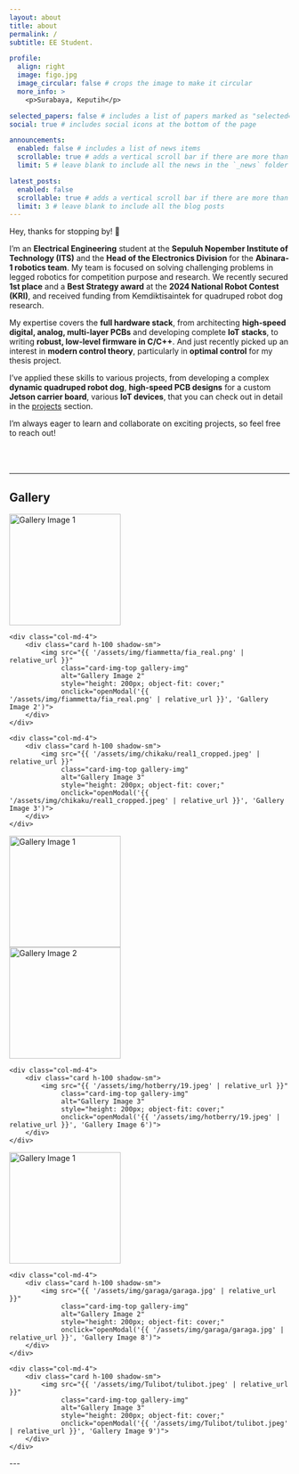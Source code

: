 ```yaml
---
layout: about
title: about
permalink: /
subtitle: EE Student. 

profile:
  align: right
  image: figo.jpg
  image_circular: false # crops the image to make it circular
  more_info: >
    <p>Surabaya, Keputih</p>

selected_papers: false # includes a list of papers marked as "selected={true}"
social: true # includes social icons at the bottom of the page

announcements:
  enabled: false # includes a list of news items
  scrollable: true # adds a vertical scroll bar if there are more than 3 news items
  limit: 5 # leave blank to include all the news in the `_news` folder

latest_posts:
  enabled: false
  scrollable: true # adds a vertical scroll bar if there are more than 3 new posts items
  limit: 3 # leave blank to include all the blog posts
---
```

Hey, thanks for stopping by! 👋

I’m an **Electrical Engineering** student at the **Sepuluh Nopember Institute of Technology (ITS)** and the **Head of the Electronics Division** for the **Abinara-1 robotics team**. My team is focused on solving challenging problems in legged robotics for competition purpose and research. We recently secured **1st place** and a **Best Strategy award** at the **2024 National Robot Contest (KRI)**, and received funding from Kemdiktisaintek for quadruped robot dog research.

My expertise covers the **full hardware stack**, from architecting **high-speed digital, analog, multi-layer PCBs** and developing complete **IoT stacks**, to writing **robust, low-level firmware in C/C++**. And just recently picked up an interest in **modern control theory**, particularly in **optimal control** for my thesis project.

I’ve applied these skills to various projects, from developing a complex **dynamic quadruped robot dog**, **high-speed PCB designs** for a custom **Jetson carrier board**, various **IoT devices**, that you can check out in detail in the <a href="{{ '/projects' | relative_url }}">projects</a> section.

I’m always eager to learn and collaborate on exciting projects, so feel free to reach out!

<div style="margin-top: 4rem;">
</div>

---
## Gallery

<style>
.gallery-img {
    transition: transform 0.3s ease, box-shadow 0.3s ease;
    cursor: pointer;
}

.gallery-img:hover {
    transform: scale(1.05);
    box-shadow: 0 8px 25px rgba(0,0,0,0.15);
}

.modal {
    display: none;
    position: fixed;
    z-index: 1000;
    left: 0;
    top: 0;
    width: 100%;
    height: 100%;
    background-color: rgba(0,0,0,0.9);
}

.modal-content {
    margin: auto;
    display: block;
    max-width: 90vw;
    max-height: 90vh;
    width: auto;
    height: auto;
    object-fit: contain;
    position: absolute;
    top: 50%;
    left: 50%;
    transform: translate(-50%, -50%);
}

.close {
    position: absolute;
    top: 15px;
    right: 35px;
    color: #f1f1f1;
    font-size: 40px;
    font-weight: bold;
    cursor: pointer;
}

.close:hover,
.close:focus {
    color: #bbb;
    text-decoration: none;
}

.modal-caption {
    margin: auto;
    display: block;
    width: 80%;
    max-width: 700px;
    text-align: center;
    color: #ccc;
    padding: 10px 0;
    height: 150px;
}
</style>

<div class="row mt-4 g-4">
    <div class="col-md-4">
        <div class="card h-100 shadow-sm">
            <img src="{{ '/assets/img/fiammetta/fia_render.jpeg' | relative_url }}" 
                 class="card-img-top gallery-img" 
                 alt="Gallery Image 1" 
                 style="height: 200px; object-fit: cover;"
                 onclick="openModal('{{ '/assets/img/fiammetta/fia_render.jpeg' | relative_url }}', 'Gallery Image 1')">
        </div>
    </div>
    
    <div class="col-md-4">
        <div class="card h-100 shadow-sm">
            <img src="{{ '/assets/img/fiammetta/fia_real.png' | relative_url }}" 
                 class="card-img-top gallery-img" 
                 alt="Gallery Image 2" 
                 style="height: 200px; object-fit: cover;"
                 onclick="openModal('{{ '/assets/img/fiammetta/fia_real.png' | relative_url }}', 'Gallery Image 2')">
        </div>
    </div>
    
    <div class="col-md-4">
        <div class="card h-100 shadow-sm">
            <img src="{{ '/assets/img/chikaku/real1_cropped.jpeg' | relative_url }}" 
                 class="card-img-top gallery-img" 
                 alt="Gallery Image 3" 
                 style="height: 200px; object-fit: cover;"
                 onclick="openModal('{{ '/assets/img/chikaku/real1_cropped.jpeg' | relative_url }}', 'Gallery Image 3')">
        </div>
    </div>
</div>


<div class="row mt-4 g-4">
    <div class="col-md-4">
        <div class="card h-100 shadow-sm">
            <img src="{{ 'assets/img/stromvy/DSC_0055.JPG' | relative_url }}" 
                 class="card-img-top gallery-img" 
                 alt="Gallery Image 1" 
                 style="height: 200px; object-fit: cover;"
                 onclick="openModal('{{ 'assets/img/stromvy/DSC_0055.JPG' | relative_url }}', 'Gallery Image 4')">
        </div>
    </div>
    <div class="col-md-4">
        <div class="card h-100 shadow-sm">
            <img src="{{ '/assets/img/kri/team.jpeg' | relative_url }}" 
                 class="card-img-top gallery-img" 
                 alt="Gallery Image 2" 
                 style="height: 200px; object-fit: cover;"
                 onclick="openModal('{{ '/assets/img/kri/team.jpeg' | relative_url }}', 'Gallery Image 5')">
        </div>
    </div>
    
    <div class="col-md-4">
        <div class="card h-100 shadow-sm">
            <img src="{{ '/assets/img/hotberry/19.jpeg' | relative_url }}" 
                 class="card-img-top gallery-img" 
                 alt="Gallery Image 3" 
                 style="height: 200px; object-fit: cover;"
                 onclick="openModal('{{ '/assets/img/hotberry/19.jpeg' | relative_url }}', 'Gallery Image 6')">
        </div>
    </div>
</div>


<div class="row mt-4 g-4">
    <div class="col-md-4">
        <div class="card h-100 shadow-sm">
            <img src="{{ '/assets/img/mynd/bel.jpg' | relative_url }}" 
                 class="card-img-top gallery-img" 
                 alt="Gallery Image 1" 
                 style="height: 200px; object-fit: cover;"
                 onclick="openModal('{{ '/assets/img/mynd/bel.jpg' | relative_url }}', 'Gallery Image 7')">
        </div>
    </div>
    
    <div class="col-md-4">
        <div class="card h-100 shadow-sm">
            <img src="{{ '/assets/img/garaga/garaga.jpg' | relative_url }}" 
                 class="card-img-top gallery-img" 
                 alt="Gallery Image 2" 
                 style="height: 200px; object-fit: cover;"
                 onclick="openModal('{{ '/assets/img/garaga/garaga.jpg' | relative_url }}', 'Gallery Image 8')">
        </div>
    </div>
    
    <div class="col-md-4">
        <div class="card h-100 shadow-sm">
            <img src="{{ '/assets/img/Tulibot/tulibot.jpeg' | relative_url }}" 
                 class="card-img-top gallery-img" 
                 alt="Gallery Image 3" 
                 style="height: 200px; object-fit: cover;"
                 onclick="openModal('{{ '/assets/img/Tulibot/tulibot.jpeg' | relative_url }}', 'Gallery Image 9')">
        </div>
    </div>
</div>


<!-- Modal -->
<div id="imageModal" class="modal">
    <span class="close" onclick="closeModal()">&times;</span>
    <img class="modal-content" id="modalImg">
    <div class="modal-caption" id="caption"></div>
</div>

<script>
function openModal(src, alt) {
    document.getElementById('imageModal').style.display = 'block';
    document.getElementById('modalImg').src = src;
    document.getElementById('caption').innerHTML = alt;
}

function closeModal() {
    document.getElementById('imageModal').style.display = 'none';
}

// Close modal when clicking outside the image
window.onclick = function(event) {
    var modal = document.getElementById('imageModal');
    if (event.target == modal) {
        closeModal();
    }
}

// Close modal with Escape key
document.addEventListener('keydown', function(event) {
    if (event.key === 'Escape') {
        closeModal();
    }
});
</script>

<div class="mt-5 mb-4">
</div>
---